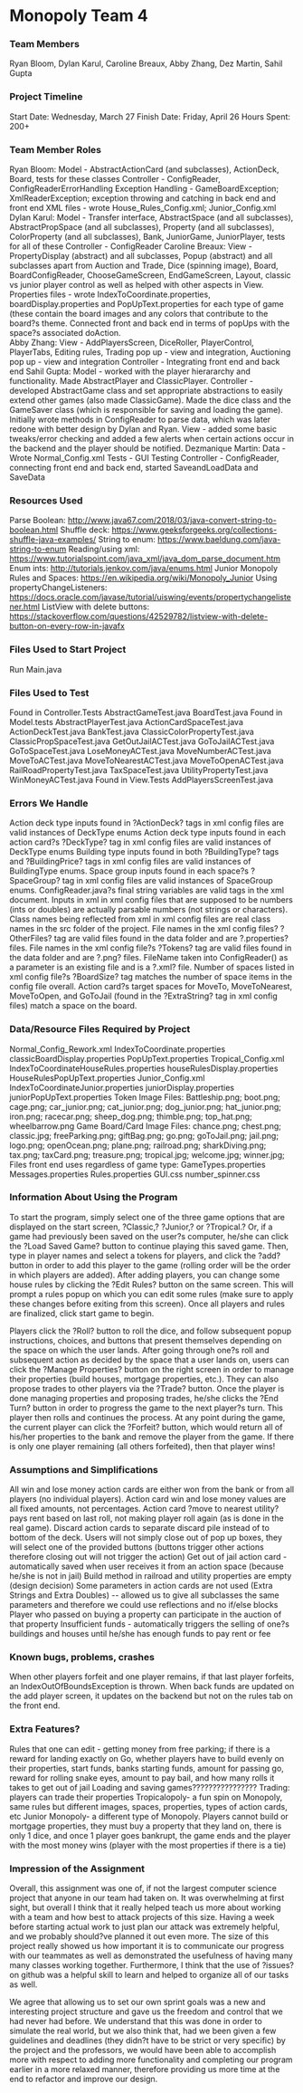 Monopoly Team 4
===

### Team Members

Ryan Bloom, Dylan Karul, Caroline Breaux, Abby Zhang, Dez Martin, Sahil Gupta

### Project Timeline
Start Date: Wednesday, March 27
Finish Date: Friday, April 26
Hours Spent: 200+

### Team Member Roles
Ryan Bloom:
Model - AbstractActionCard (and subclasses), ActionDeck, Board, tests for these classes
Controller - ConfigReader, ConfigReaderErrorHandling
Exception Handling - GameBoardException; XmlReaderException; exception throwing and catching in back end and front end
XML files - wrote House_Rules_Config.xml; Junior_Config.xml
Dylan Karul:
Model - Transfer interface, AbstractSpace (and all subclasses), AbstractPropSpace (and all subclasses), Property (and all subclasses), ColorProperty (and all subclasses), Bank, JuniorGame, JuniorPlayer, tests for all of these
Controller - ConfigReader
Caroline Breaux: 
View - PropertyDisplay (abstract) and all subclasses, Popup (abstract) and all subclasses apart from Auction and Trade, Dice (spinning image), Board, BoardConfigReader, ChooseGameScreen, EndGameScreen, Layout, classic vs junior player control as well as helped with other aspects in View.
Properties files - wrote IndexToCoordinate.properties, boardDisplay.properties
and PopUpText.properties for each type of game (these contain the board images and any colors that contribute to the board?s theme.
Connected front and back end in terms of popUps with the space?s associated doAction.  
Abby Zhang:
View - AddPlayersScreen, DiceRoller, PlayerControl, PlayerTabs, Editing rules, Trading pop up - view and integration, Auctioning pop up - view and integration
Controller - Integrating front end and back end
Sahil Gupta:
Model - worked with the player hierararchy and functionality. Made AbstractPlayer and ClassicPlayer.
Controller - developed AbstractGame class and set appropriate abstractions to easily extend other games (also made ClassicGame).
Made the dice class and the GameSaver class (which is responsible for saving and loading the game). 
Initially wrote methods in ConfigReader to parse data, which was later redone with better design by Dylan and Ryan.
View - added some basic tweaks/error checking and added a few alerts when certain actions occur in the backend and
the player should be notified.
Dezmanique Martin:
Data - Wrote Normal_Config.xml
Tests - GUI Testing
Controller - ConfigReader, connecting front end and back end, started SaveandLoadData and SaveData

### Resources Used
Parse Boolean: http://www.java67.com/2018/03/java-convert-string-to-boolean.html
Shuffle deck: https://www.geeksforgeeks.org/collections-shuffle-java-examples/
String to enum: https://www.baeldung.com/java-string-to-enum
Reading/using xml: https://www.tutorialspoint.com/java_xml/java_dom_parse_document.htm
Enum ints: http://tutorials.jenkov.com/java/enums.html
Junior Monopoly Rules and Spaces: https://en.wikipedia.org/wiki/Monopoly_Junior
Using propertyChangeListeners: https://docs.oracle.com/javase/tutorial/uiswing/events/propertychangelistener.html
ListView with delete buttons: https://stackoverflow.com/questions/42529782/listview-with-delete-button-on-every-row-in-javafx

### Files Used to Start Project
Run Main.java

### Files Used to Test
Found in Controller.Tests
AbstractGameTest.java
BoardTest.java
Found in Model.tests
AbstractPlayerTest.java
ActionCardSpaceTest.java
ActionDeckTest.java
BankTest.java
ClassicColorPropertyTest.java
ClassicPropSpaceTest.java
GetOutJailACTest.java
GoToJailACTest.java
GoToSpaceTest.java
LoseMoneyACTest.java
MoveNumberACTest.java
MoveToACTest.java
MoveToNearestACTest.java
MoveToOpenACTest.java
RailRoadPropertyTest.java
TaxSpaceTest.java
UtilityPropertyTest.java
WinMoneyACTest.java
Found in View.Tests
AddPlayersScreenTest.java

### Errors We Handle
Action deck type inputs found in ?ActionDeck? tags in xml config files are valid instances of DeckType enums
Action deck type inputs found in each action card?s ?DeckType? tag in xml config files are valid instances of DeckType enums
Building type inputs found in both ?BuildingType? tags and ?BuildingPrice? tags in xml config files are valid instances of BuildingType enums.
Space group inputs found in each space?s ?SpaceGroup? tag in xml config files are valid instances of SpaceGroup enums.
ConfigReader.java?s final string variables are valid tags in the xml document.
Inputs in xml in xml config files that are supposed to be numbers (ints or doubles) are actually parsable numbers (not strings or characters).
Class names being reflected from xml in xml config files are real class names in the src folder of the project.
File names in the xml config files? ?OtherFiles? tag are valid files found in the data folder and are ?.properties? files.
File names in the xml config file?s ?Tokens? tag are valid files found in the data folder and are ?.png? files.
FileName taken into ConfigReader() as a parameter is an existing file and is a ?.xml? file.
Number of spaces listed in xml config file?s ?BoardSize? tag matches the number of space items in the config file overall.
Action card?s target spaces for MoveTo, MoveToNearest, MoveToOpen, and GoToJail (found in the ?ExtraString? tag in xml config files) match a space on the board.



### Data/Resource Files Required by Project
Normal_Config_Rework.xml
IndexToCoordinate.properties
classicBoardDisplay.properties
PopUpText.properties
Tropical_Config.xml
IndexToCoordinateHouseRules.properties
houseRulesDisplay.properties
HouseRulesPopUpText.properties
Junior_Config.xml
IndexToCoordinateJunior.properties
juniorDisplay.properties
juniorPopUpText.properties
Token Image Files:
Battleship.png; boot.png; cage.png; car_junior.png; cat_junior.png; dog_junior.png; hat_junior.png; iron.png; racecar.png; sheep_dog.png; thimble.png; top_hat.png; wheelbarrow.png
Game Board/Card Image Files:
chance.png; chest.png; classic.jpg; freeParking.png; giftBag.png; go.png; goToJail.png; jail.png; logo.png; openOcean.png; plane.png; railroad.png; sharkDiving.png; tax.png; taxCard.png; treasure.png; tropical.jpg; welcome.jpg; winner.jpg; 
Files front end uses regardless of game type:
GameTypes.properties
 Messages.properties
Rules.properties
GUI.css
number_spinner.css


### Information About Using the Program
To start the program, simply select one of the three game options that are displayed on the start screen, ?Classic,? ?Junior,? or ?Tropical.?  Or, if a game had previously been saved on the user?s computer, he/she can click the ?Load Saved Game? button to continue playing this saved game. Then, type in player names and select a tokens for players, and click the ?add? button in order to add this player to the game (rolling order will be the order in which players are added).  After adding players, you can change some house rules by clicking the ?Edit Rules? button on the same screen.  This will prompt a rules popup on which you can edit some rules (make sure to apply these changes before exiting from this screen).  Once all players and rules are finalized, click start game to begin.

Players click the ?Roll? button to roll the dice, and follow subsequent popup instructions, choices, and buttons that present themselves depending on the space on which the user lands.  After going through one?s roll and subsequent action as decided by the space that a user lands on, users can click the ?Manage Properties? button on the right screen in order to manage their properties (build houses, mortgage properties, etc.).  They can also propose trades to other players via the ?Trade? button.  Once the player is done managing properties and proposing trades, he/she clicks the ?End Turn? button in order to progress the game to the next player?s turn.  This player then rolls and continues the process.  At any point during the game, the current player can click the ?Forfeit? button, which would return all of his/her properties to the bank and remove the player from the game.  If there is only one player remaining (all others forfeited), then that player wins! 

### Assumptions and Simplifications
All win and lose money action cards are either won from the bank or from all players (no individual players).
Action card win and lose money values are all fixed amounts, not percentages.
Action card ?move to nearest utility? pays rent based on last roll, not making player roll again (as is done in the real game).
Discard action cards to separate discard pile instead of to bottom of the deck.
Users will not simply close out of pop up boxes, they will select one of the provided buttons (buttons trigger other actions therefore closing out will not trigger the action)
Get out of jail action card - automatically saved when user receives it from an action space (because he/she is not in jail)
Build method in railroad and utility properties are empty (design decision)
Some parameters in action cards are not used (Extra Strings and Extra Doubles) -- allowed us to give all subclasses the same parameters and therefore we could use reflections and no if/else blocks
Player who passed on buying a property can participate in the auction of that property
Insufficient funds - automatically triggers the selling of one?s buildings and houses until he/she has enough funds to pay rent or fee



### Known bugs, problems, crashes
When other players forfeit and one player remains, if that last player forfeits, an IndexOutOfBoundsException is thrown.
When back funds are updated on the add player screen, it updates on the backend but not on the rules tab on the front end.

### Extra Features?
Rules that one can edit - getting money from free parking; if there is a reward for landing exactly on Go, whether players have to build evenly on their properties, start funds, banks starting funds, amount for passing go, reward for rolling snake eyes, amount to pay bail, and how many rolls it takes to get out of jail
Loading and saving games????????????????
Trading: players can trade their properties
Tropicalopoly- a fun spin on Monopoly, same rules but different images, spaces, properties, types of action cards, etc
Junior Monopoly- a different type of Monopoly. Players cannot build or mortgage properties, they must buy a property that they land on, there is only 1 dice, and once 1 player goes bankrupt, the game ends and the player with the most money wins (player with the most properties if there is a tie) 

### Impression of the Assignment
Overall, this assignment was one of, if not the largest computer science project that anyone in our team had taken on.  It was overwhelming at first sight, but overall I think that it really helped teach us more about working with a team and how best to attack projects of this size.  Having a week before starting actual work to just plan our attack was extremely helpful, and we probably should?ve planned it out even more.  The size of this project really showed us how important it is to communicate our progress with our teammates as well as demonstrated the usefulness of having many many classes working together.  Furthermore, I think that the use of ?issues? on github was a helpful skill to learn and helped to organize all of our tasks as well.  

We agree that allowing us to set our own sprint goals was a new and interesting project structure and gave us the freedom and control that we had never had before.  We understand that this was done in order to simulate the real world, but we also think that, had we been given a few guidelines and deadlines (they didn?t have to be strict or very specific) by the project and the professors, we would have been able to accomplish more with respect to adding more functionality and completing our program earlier in a more relaxed manner, therefore providing us more time at the end to refactor and improve our design.    

